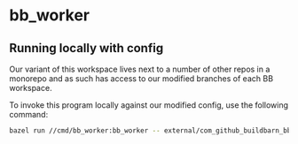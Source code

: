 # bb_worker

## Running locally with config

Our variant of this workspace lives next to a number of other repos in a monorepo and as such has access to our modified branches of each BB workspace.

To invoke this program locally against our modified config, use the following command:

```bash
bazel run //cmd/bb_worker:bb_worker -- external/com_github_buildbarn_bb_deployments/bare/config/bb-worker.json
```
